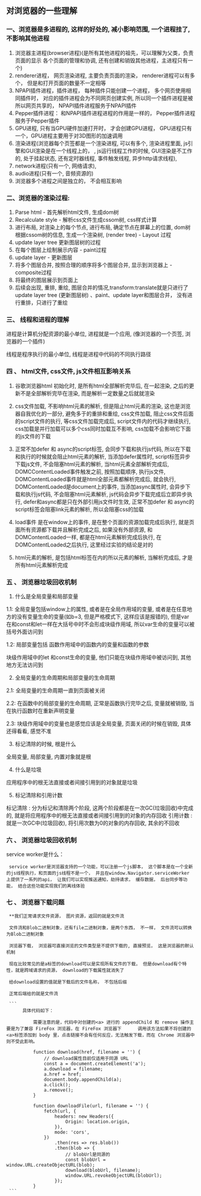 ## 对浏览器的一些理解

### 一、浏览器是多进程的, 这样的好处的, 减小影响范围, 一个进程挂了, 不影响其他进程

1. 浏览器主进程(browser进程)(是所有其他进程的祖先，可以理解为父类，负责页面的显示 各个页面的管理和协调, 还有创建和销毁其他进程，主进程只有一个)
2. renderer进程， 网页渲染进程, 主要负责页面的渲染， renderer进程可以有多个， 但是和打开页面的数量不一定相等
3. NPAPI插件进程，插件进程， 每种插件只能创建一个进程， 多个网页使用相同插件时， 对应的插件进程会为不同网页创建实例, 所以同一个插件进程是被所以网页共享的， NPAPI插件进程服务于NPAPI插件
4. Pepper插件进程： 和NPAPI插件进程进程的作用是一样的， Pepper插件进程服务于Pepper插件
5. GPU进程, 只有当GPU硬件加速打开时， 才会创建GPU进程， GPU进程只有一个，GPU进程主要用于对3D图形的加速调用
6. 渲染进程(浏览器每个页签都是一个渲染进程, 可以有多个, 渲染进程里面, js引擎和GUI渲染是在一个线程上的， , js运行线程工作的时候, GUI渲染是不工作的, 处于挂起状态, 还有定时器线程, 事件触发线程, 异步http请求线程),
7. network进程(只有一个, 网络请求),
8. audio进程(只有一个, 音频资源的)
9. 浏览器多个进程之间是独立的， 不会相互影响

### 二、浏览器的渲染过程:

1. Parse html - 首先解析html文件, 生成dom树
2. Recalculate style - 解析css文件生成cssom树, css样式计算
3. 进行布局, 对渲染上的每个节点, 进行布局, 确定节点在屏幕上的位置, dom树根据cssom树的信息, 生成一个渲染树, \(render tree\) - Layout 过程
4. update layer tree 更新图层树的过程
5. 在每个图层上绘制展示内容 - paint过程
6. update layer - 更新图层
7. 将多个图层合并, 按照合理的顺序将多个图层合并, 显示到浏览器上 - composite过程
8. 将最终的图层展示到页面上
9. 后续会出现, 重排, 重绘, 图层合并的情况,transform:translate就是只进行了update layer tree (更新图层树) 、paint、update layer和图层合并， 没有进行重排，只进行了重绘
### 三、 线程和进程的理解

进程是计算机分配资源的最小单位, 进程就是一个应用, (像浏览器的一个页签, 浏览器的一个插件)

线程是程序执行的最小单位, 线程是进程中代码的不同执行路径

### 四 、 html文件, css文件, js文件相互影响关系

1. 谷歌浏览器html 初始化时, 是所有html全部解析完毕后, 在一起渲染, 之后的更新不是全部解析完毕在渲染, 而是解析一定数量之后就就渲染

2. css文件加载, 不影响html元素的解析, 但是阻止html元素的渲染, 这也是浏览器自我优化的一部分, 避免多于的重排和重绘,
css文件加载, 阻止css文件后面的script文件的执行, 等css文件加载完成后, script文件内的代码才继续执行, css加载是并行加载可以多个css同时加载互不影响, css加载不会影响它下面的js文件的下载

3. 正常不加defer 和 async的script标签, 会同步下载和执行js代码, 所以在下载和执行的时候就会阻止html元素的解析,
当添加defer属性时, script标签异步下载js文件, 不会阻塞html元素的解析, 当html元素全部解析完成后, DOMCContentLoaded事件触发之前, 按照加载顺序, 执行js文件, DOMContentLoaded事件就是html全部元素都解析完成后, 就会执行, DOMContentLoaded是document上的事件, 当添加async属性时, 会异步下载和执行js代码, 不会阻塞html元素解析, js代码会异步下载完成后立即异步执行, defer和async都是只在外部引用js文件时生效, 正常不加defer 和 async的script标签会阻塞link元素的解析, 所以会阻塞css的加载

4. load事件 是在window上的事件, 是在整个页面的资源加载完成后执行, 就是页面所有资源都下载并且解析完成之后, 如果没有外部资源, 和DOMContentLoaded一样, 都是在html元素解析完成后执行, 在DOMContentLoaded之后执行, 这里经过实验的结论是对的

5. html元素的解析, 是包括html标签在内的所以元素的解析, 当</html>解析完成后, 才是所有html元素解析完成

### 五 、 浏览器垃圾回收机制

1. 什么是全局变量和局部变量

1.1: 全局变量包括window上的属性, 或者是在全局作用域的变量, 或者是在任意地方的没有变量生命的变量(如b=3, 但是严格模式下, 这样应该是报错的), 但是var 在和const和let一样在大括号中时不会形成块级作用域, 所以var生命的变量可以被括号外面访问到

1.2:  局部变量包括 函数作用域中的函数内的变量和函数的参数

块级作用域中的let 和const生命的变量, 他们只能在块级作用域中被访问到, 其他地方无法访问到

2. 全局变量的生命周期和局部变量的生命周期

2.1:  全局变量的生命周期一直到页面被关闭

2.2: 在函数中的局部变量的生命周期, 正常是函数执行完毕之后, 变量就被销毁, 当在执行函数时在重新声明变量

2.3: 块级作用域中的变量也是感觉应该是全局变量, 页面关闭的时候在销毁, 具体还得看看, 感觉不准

3. 标记清除的时候, 根是什么

全局变量, 局部变量, 内置对象就是根

4. 什么是垃圾

应用程序中的根无法直接或者间接引用到的对象就是垃圾

5. 标记清除和引用计数

标记清除 : 分为标记和清除两个阶段, 这两个阶段都是在一次GC(垃圾回收)中完成的, 就是将应用程序中的根无法直接或者间接引用到的对象的内存回收
引用计数 : 就是一次GC中(垃圾回收), 将引用次数为0的对象的内存回收, 其余的不回收

### 六 、 浏览器垃圾回收机制

service worker是什么：

     service worker是浏览器支持的一个功能，可以注册一个js脚本， 这个脚本是在一个全新的js线程执行，和页面的js线程不是一个， 并且在window.Navigator.serviceWorker 上提供了一系列的api， 让我们可以实现推送通知，劫持请求， 缓存数据， 后台同步等功能， 结合这些功能实现我们的离线体验

### 七 、 浏览器下载问题
     **我们正常请求文件资源， 图片资源，返回的就是文件流

     文件流和Blob二进制对象，还有file二进制对象，是两个东西， 不一样， 文件流可以转换为Blob二进制对象

     浏览器下载， 浏览器可直接浏览的文件类型是不提供下载的, 直接预览， 这是浏览器的默认机制

     现在比较常见的是a标签的download可以是实现所有文件的下载， 但是download有个特性，就是跨域请求的资源， download的下载属性就消失了

     给download设置的值就是下载后的文件名称， 不包括后缀

     正常后端给的就是文件流

     ```
          具体代码如下：

              需要注意的是，代码中对创建的<a> 进行的 appendChild 和 remove 操作主要是为了兼容 FireFox 浏览器，在 FireFox 浏览器下      调用该方法如果不将创建的<a>标签添加到 body 里，点击链接不会有任何反应，无法触发下载，而在 Chrome 浏览器中则不受此影响。

              function download(href, filename = '') {
                  // download属性目前仅适用于同源 URL
                  const a = document.createElement('a');
                  a.download = filename;
                  a.href = href;
                  document.body.appendChild(a);
                  a.click();
                  a.remove();
              }

              function downloadFile(url, filename = '') {
                  fetch(url, {
                      headers: new Headers({
                          Origin: location.origin,
                      }),
                      mode: 'cors',
                  })
                      .then(res => res.blob())
                      .then(blob => {
                          // blobUrl是同源的
                          const blobUrl = window.URL.createObjectURL(blob);
                          download(blobUrl, filename);
                          window.URL.revokeObjectURL(blobUrl);
                      });
              }
     ```



